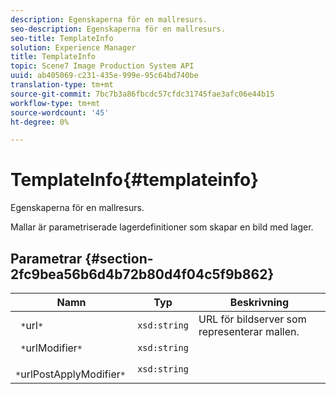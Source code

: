 ```yaml
---
description: Egenskaperna för en mallresurs.
seo-description: Egenskaperna för en mallresurs.
seo-title: TemplateInfo
solution: Experience Manager
title: TemplateInfo
topic: Scene7 Image Production System API
uuid: ab405069-c231-435e-999e-95c64bd740be
translation-type: tm+mt
source-git-commit: 7bc7b3a86fbcdc57cfdc31745fae3afc06e44b15
workflow-type: tm+mt
source-wordcount: '45'
ht-degree: 0%

---
```



# TemplateInfo{#templateinfo}

Egenskaperna för en mallresurs.

Mallar är parametriserade lagerdefinitioner som skapar en bild med lager.

## Parametrar {#section-2fc9bea56b6d4b72b80d4f04c5f9b862}

| Namn | Typ | Beskrivning |
|---|---|---|
| ` *`url`*` | `xsd:string` | URL för bildserver som representerar mallen. |
| ` *`urlModifier`*` | `xsd:string` |  |
| ` *`urlPostApplyModifier`*` | `xsd:string` |  |

